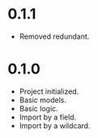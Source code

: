 # 0.1.1

- Removed redundant.

# 0.1.0

- Project initialized.
- Basic models.
- Basic logic.
- Import by a field.
- Import by a wildcard.